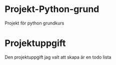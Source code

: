 # Projekt-Python-grund
Projekt för python grundkurs

# Projektuppgift
Den projektuppgift jag valt att skapa är en todo lista